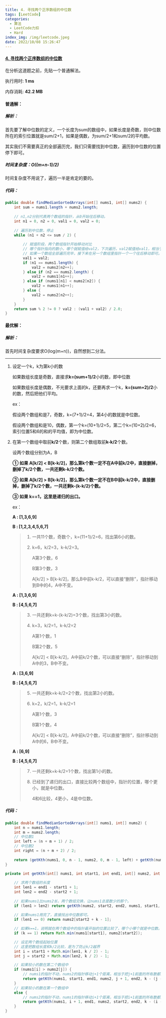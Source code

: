```yaml
---
title: 4. 寻找两个正序数组的中位数
tags: [LeetCode]
categories:
  - 算法
  - LeetCode力扣
  - Hard
index_img: /img/leetcode.jpeg
date: 2022/10/08 15:26:47
---
```


#### [4. 寻找两个正序数组的中位数](https://leetcode.cn/problems/median-of-two-sorted-arrays/)

在分析这道题之前，先贴一个普通解法。

执行用时: **1 ms**

内存消耗: **42.2 MB**

#### 普通解：

##### 解析：

首先要了解中位数的定义，一个长度为sum的数组中，如果长度是奇数，则中位数所在的索引位置就是sum/2+1，如果是偶数，为sum/2+1和sum/2的平均数。

其实我们不需要真正的全部遍历完，我们只需要找到中位数，遍历到中位数的位置停下即可。

##### 时间复杂度：O((m+n-1)/2)

时间复杂度不用说了，遍历一半是肯定的要的。

##### 代码：

```java
public double findMedianSortedArrays(int[] nums1, int[] nums2) {
    int sum = nums1.length + nums2.length;
    
    // n1,n2分别代表两个数组的指针，从0开始往后移动。
    int n1 = 0, n2 = 0, val1 = 0, val2 = 0;
    
    // 遍历到中位数，停止
    while (n1 + n2 <= sum / 2) {
        
        // 赋值阶段，两个数组指针开始移动对比
        // 哪个指针指向的数小，哪个就赋值给val2，下次遍历，val2赋值给val1，相当于清空val2
        // 如果一个数组全部遍历完毕，接下来在另一个数组里指针一个一个往后移动即可。
        val1 = val2;
        if (n1 == nums1.length) {
            val2 = nums2[n2++];
        } else if (n2 == nums2.length) {
            val2 = nums1[n1++];
        } else if (nums1[n1] < nums2[n2]) {
            val2 = nums1[n1++];
        } else {
            val2 = nums2[n2++];
        }
    }
    return sum % 2 != 0 ? val2 : (val1 + val2) / 2.0;
}
```

#### 最优解：

##### 解析：

首先时间复杂度要求O(log(m+n))，自然想到二分法。

----

1. 设定一个k，k为第k小的数

   如果数组长度是奇数，直接求**k=(sum+1)/2**小的数，即中位数

   如果数组长度是偶数，不光要求上面的k，还要再求一个k，**k=(sum+2)/2**小的数，然后把他们平均。

   ex：

   假设两个数组和是7，奇数，k=(7+1)/2=4，第4小的数就是中位数。

   假设两个数组和是10，偶数，第一个k=(10+1)/2=5，第二个k=(10+2)/2=6，索引位置5和6的和的平均值，即为中位数。

2. 在第一个数组中取前**k/2**个数，则第二个数组取前**k-k/2**个数。

   设两个数组分别为A，B

   **① 如果 A[k/2] < B[k-k/2]，那么第k个数一定不在A中前k/2中，直接删掉，删掉了k/2个数，一共还剩k-k/2个数。**

   **② 如果 A[k/2] > B[k-k/2]，那么第k个数一定不在B中前k-k/2中，直接删掉，删掉了k/2个数，一共还剩k-(k-k/2)个数。**

   **③ 如果 k==1，这里是递归的出口。**

   ex：

   **A : [1,3,6,9]**

   **B : [1,2,3,4,5,6,7]**

   > 1. 一共11个数，奇数个，k=(11+1)/2=6，找出第6小的数。
   >
   > 2. k=6，k/2=3，k-k/2=3。
   >
   >    A第3个数，6
   >
   >    B第3个数，3
   >
   >    A[k/2] > B[k-k/2]，那么B中前k-k/2，可以直接“删除”，指针移动到B中的4，A中不变。

   **A : [1,3,6,9]**

   **B : [4,5,6,7]**

   > 3. 一共还剩k=k-(k-k/2)=3个数，找出第3小的数。
   >
   > 4. k=3，k/2=1，k-k/2=2
   >
   >    A第1个数，1
   >
   >    B第2个数，5
   >
   >    A[k/2] < B[k-k/2]，A中前k/2个数，可以直接“删除”，指针移动到A中的3，B中不变。

   **A : [3,6,9]**

   **B : [4,5,6,7]**

   > 5. 一共还剩k=k-k/2=2个数，找出第2小的数。
   >
   > 6. k=2，k/2=1，k-k/2=1
   >
   >    A第1个数，3
   >
   >    B第1个数，4
   >
   >    A[k/2] < B[k-k/2]，A中前k/2个数，可以直接“删除”，指针移动到A中的6，B中不变。

   **A : [6,9]**

   **B : [4,5,6,7]**

   > 7. 一共还剩k=k-k/2=1个数，找出第1小的数。
   >
   > 8. 已经到了递归的出口，直接比较两个数组中，指针的位置，哪个更小，就是中位数。
   >
   >    4和6比较，4更小，4是中位数。

##### 代码：

```java
public double findMedianSortedArrays(int[] nums1, int[] nums2) {
    int n = nums1.length;
    int m = nums2.length;
    // 中位数1
    int left = (n + m + 1) / 2;
    // 中位数2
    int right = (n + m + 2) / 2;
   
    return (getKth(nums1, 0, n - 1, nums2, 0, m - 1, left) + getKth(nums1, 0, n - 1, nums2, 0, m - 1, right)) * 0.5;  
}

private int getKth(int[] nums1, int start1, int end1, int[] nums2, int start2, int end2, int k) {
    
    // 求两个数组的长度
    int len1 = end1 - start1 + 1;
    int len2 = end2 - start2 + 1;
    
    // 如果nums1比nums2长，两个数组交换，让nums1总是数少的那个。
    if (len1 > len2) return getKth(nums2, start2, end2, nums1, start1, end1, k);
    
    // 如果nums1用完了，直接找出中位数即可。
    if (len1 == 0) return nums2[start2 + k - 1];

    // 如果k==1，说明就在两个数组中的指针最开始的位置比较了，哪个小哪个就是中位数。
    if (k == 1) return Math.min(nums1[start1], nums2[start2]);

    // 设定两个数组起始位置
    // 这里把数组长度和k/2比较，是为了防止k/2越界
    int i = start1 + Math.min(len1, k / 2) - 1;
    int j = start2 + Math.min(len2, k / 2) - 1;

    // 如果较小的数在第二个数组中
    if (nums1[i] > nums2[j]) {
        // nums1的指针不动，nums2的指针移动j+1个距离，相当于把j+1前面的所有数都删掉了。
        return getKth(nums1, start1, end1, nums2, j + 1, end2, k - (j - start2 + 1));
    }
    // 如果较小的数在第一个数组中
    else {
        // nums2的指针不动，nums1的指针移动i+1个距离，相当于把i+1前面的所有数都删掉了。
        return getKth(nums1, i + 1, end1, nums2, start2, end2, k - (i - start1 + 1));
    }
}
```





